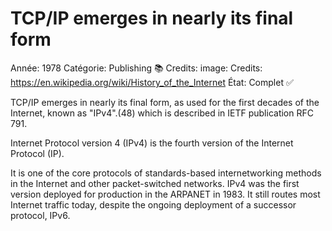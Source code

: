 # TCP/IP emerges in nearly its final form

Année: 1978
Catégorie: Publishing 📚
Credits: image: 
Credits: https://en.wikipedia.org/wiki/History_of_the_Internet
État: Complet ✅

TCP/IP emerges in nearly its final form, as used for the first decades of the Internet, known as "IPv4".(48) which is described in IETF publication RFC 791.

Internet Protocol version 4 (IPv4) is the fourth version of the Internet Protocol (IP).

It is one of the core protocols of standards-based internetworking methods in the Internet and other packet-switched networks. IPv4 was the first version deployed for production in the ARPANET in 1983. It still routes most Internet traffic today, despite the ongoing deployment of a successor protocol, IPv6.
